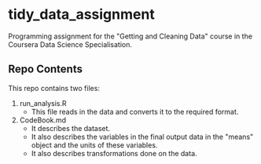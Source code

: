 # tidy_data_assignment
Programming assignment for the "Getting and Cleaning Data" course in the Coursera Data Science Specialisation.

## Repo Contents
This repo contains two files:
1. run_analysis.R
    - This file reads in the data and converts it to the required format.
2. CodeBook.md
    - It describes the dataset.
    - It also describes the variables in the final output data in the "means" object and the units of these variables.
    - It also describes transformations done on the data.
